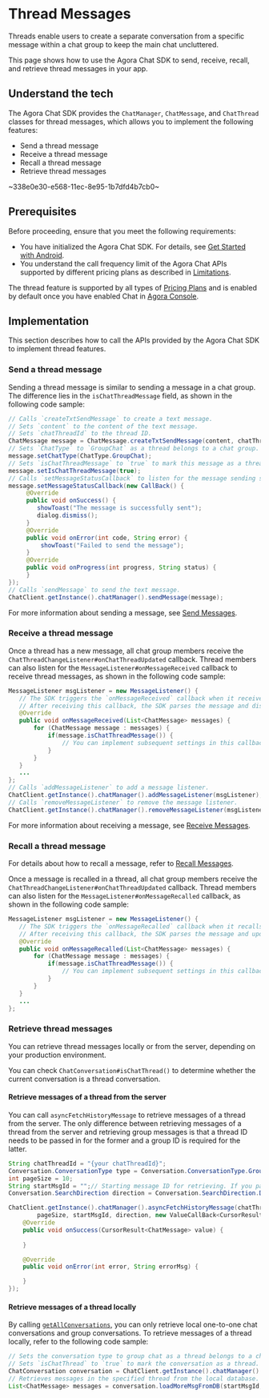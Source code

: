 # Thread Messages

Threads enable users to create a separate conversation from a specific message within a chat group to keep the main chat uncluttered.

This page shows how to use the Agora Chat SDK to send, receive, recall, and retrieve thread messages in your app.

## Understand the tech

The Agora Chat SDK provides the `ChatManager`, `ChatMessage`, and `ChatThread` classes for thread messages, which allows you to implement the following features:

- Send a thread message
- Receive a thread message
- Recall a thread message
- Retrieve thread messages

~338e0e30-e568-11ec-8e95-1b7dfd4b7cb0~


## Prerequisites

Before proceeding, ensure that you meet the following requirements:

- You have initialized the Agora Chat SDK. For details, see [Get Started with Android](./agora_chat_get_started_android?platform=Android).
- You understand the call frequency limit of the Agora Chat APIs supported by different pricing plans as described in [Limitations](./agora_chat_limitation?platform=Android).

<div class="alert info">The thread feature is supported by all types of <a href="https://docs.agora.io/en/agora-chat/agora_chat_plan">Pricing Plans</a> and is enabled by default once you have enabled Chat in <a href="https://console.agora.io/">Agora Console</a>.</div>


## Implementation

This section describes how to call the APIs provided by the Agora Chat SDK to implement thread features.

### Send a thread message

Sending a thread message is similar to sending a message in a chat group. The difference lies in the `isChatThreadMessage` field, as shown in the following code sample:

```java
// Calls `createTxtSendMessage` to create a text message. 
// Sets `content` to the content of the text message.
// Sets `chatThreadId` to the thread ID.
ChatMessage message = ChatMessage.createTxtSendMessage(content, chatThreadId); 
// Sets `ChatType` to `GroupChat` as a thread belongs to a chat group.
message.setChatType(ChatType.GroupChat); 
// Sets `isChatThreadMessage` to `true` to mark this message as a thread message.
message.setIsChatThreadMessage(true);
// Calls `setMessageStatusCallback` to listen for the message sending status. You can implement subsequent settings in this callback, for example, displaying a pop-up if the message sending fails.
message.setMessageStatusCallback(new CallBack() {
     @Override
     public void onSuccess() {
        showToast("The message is successfully sent");
        dialog.dismiss();
     }
     @Override
     public void onError(int code, String error) {
         showToast("Failed to send the message");
     }
     @Override
     public void onProgress(int progress, String status) {
     }
});
// Calls `sendMessage` to send the text message.
ChatClient.getInstance().chatManager().sendMessage(message);
```

For more information about sending a message, see [Send Messages](./agora_chat_send_receive_message_android?platform=Android#send-a-text-message).


### Receive a thread message

Once a thread has a new message, all chat group members receive the `ChatThreadChangeListener#onChatThreadUpdated` callback. Thread members can also listen for the `MessageListener#onMessageReceived` callback to receive thread messages, as shown in the following code sample:

```java
MessageListener msgListener = new MessageListener() {
   // The SDK triggers the `onMessageReceived` callback when it receives a message.
   // After receiving this callback, the SDK parses the message and displays it.
   @Override
   public void onMessageReceived(List<ChatMessage> messages) {
       for (ChatMessage message : messages) {
           if(message.isChatThreadMessage()) {
               // You can implement subsequent settings in this callback.
           }
       }
   }
   ...
};
// Calls `addMessageListener` to add a message listener.
ChatClient.getInstance().chatManager().addMessageListener(msgListener);
// Calls `removeMessageListener` to remove the message listener.
ChatClient.getInstance().chatManager().removeMessageListener(msgListener);
```

For more information about receiving a message, see [Receive Messages](./agora_chat_send_receive_message_android?platform=Android#receive-a-message).


### Recall a thread message

For details about how to recall a message, refer to [Recall Messages](./agora_chat_send_receive_message_android?platform=Android#recall-a-message).

Once a message is recalled in a thread, all chat group members receive the `ChatThreadChangeListener#onChatThreadUpdated` callback. Thread members can also listen for the `MessageListener#onMessageRecalled` callback, as shown in the following code sample:

```java
MessageListener msgListener = new MessageListener() {
   // The SDK triggers the `onMessageRecalled` callback when it recalls a message.
   // After receiving this callback, the SDK parses the message and updates its display.
   @Override
   public void onMessageRecalled(List<ChatMessage> messages) {
       for (ChatMessage message : messages) {
           if(message.isChatThreadMessage()) {
               // You can implement subsequent settings in this callback.
           }
       }
   }
   ...
};
```

### Retrieve thread messages

You can retrieve thread messages locally or from the server, depending on your production environment.

You can check `ChatConversation#isChatThread()` to determine whether the current conversation is a thread conversation.

#### Retrieve messages of a thread from the server

You can call `asyncFetchHistoryMessage` to retrieve messages of a thread from the server. The only difference between retrieving messages of a thread from the server and retrieving group messages is that a thread ID needs to be passed in for the former and a group ID is required for the latter.

```java
String chatThreadId = "{your chatThreadId}";
Conversation.ConversationType type = Conversation.ConversationType.GroupChat;
int pageSize = 10;
String startMsgId = "";// Starting message ID for retrieving. If you pass in an empty string, the SDK will retrieve messages according to the search direction while ignoring this parameter.
Conversation.SearchDirection direction = Conversation.SearchDirection.DOWN;

ChatClient.getInstance().chatManager().asyncFetchHistoryMessage(chatThreadId, type, 
        pageSize, startMsgId, direction, new ValueCallBack<CursorResult<ChatMessage>>() {
    @Override
    public void onSuccess(CursorResult<ChatMessage> value) {
        
    }

    @Override
    public void onError(int error, String errorMsg) {

    }
});
```

#### Retrieve messages of a thread locally

By calling [`getAllConversations`](./agora_chat_manage_message_android?platform=Android#retrieve-conversations), you can only retrieve local one-to-one chat conversations and group conversations. To retrieve messages of a thread locally, refer to the following code sample:

```java
// Sets the conversation type to group chat as a thread belongs to a chat group.
// Sets `isChatThread` to `true` to mark the conversation as a thread.
ChatConversation conversation = ChatClient.getInstance().chatManager().getConversation(chatThreadId, ChatConversationType.GroupChat, createIfNotExists, isChatThread);
// Retrieves messages in the specified thread from the local database. The SDK automatically loads and stores the retrieved messages to the memory.
List<ChatMessage> messages = conversation.loadMoreMsgFromDB(startMsgId, pagesize, searchDirection);
```
